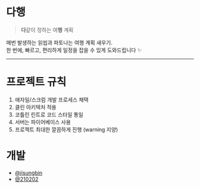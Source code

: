 # 다행

> **다**같이 정하는 여**행** 계획

매번 발생하는 읽씹과 파토나는 여행 계획 새우기. <br>
한 번에, 빠르고, 편리하게 일정을 잡을 수 있게 도와드립니다 ✨

---

#  프로젝트 규칙

1. 애자일/스크럼 개발 프로세스 채택
2. 클린 아키텍처 적용
3. 코틀린 린트로 코드 스타일 통일
4. 서버는 파이어베이스 사용
5. 프로젝트 최대한 깔끔하게 진행 (warning 지양)

# 개발

- [@jisungbin](https://github.com/jisungbin)
- [@210202](https://github.com/jkey20)
